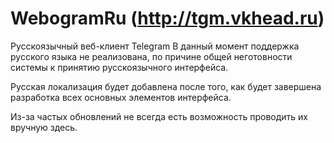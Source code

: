 WebogramRu (http://tgm.vkhead.ru)
==========

Русскоязычный веб-клиент Telegram
В данный момент поддержка русского языка не реализована, по причине общей неготовности системы к принятию русскоязычного интерфейса. 

Русская локализация будет добавлена после того, как будет завершена разработка всех основных элементов интерфейса. 

Из-за частых обновлений не всегда есть возможность проводить их вручную здесь. 

